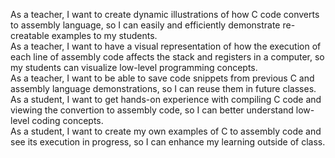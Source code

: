 As a teacher, I want to create dynamic illustrations of how C code converts to assembly language, so I can easily and efficiently demonstrate re-creatable examples to my students. <br />
As a teacher, I want to have a visual representation of how the execution of each line of assembly code affects the stack and registers in a computer, so my students can visualize low-level programming concepts. <br />
As a teacher, I want to be able to save code snippets from previous C and assembly language demonstrations, so I can reuse them in future classes. <br />
As a student, I want to get hands-on experience with compiling C code and viewing the convertion to assembly code, so I can better understand low-level coding concepts. <br />
As a student, I want to create my own examples of C to assembly code and see its execution in progress, so I can enhance my learning outside of class.